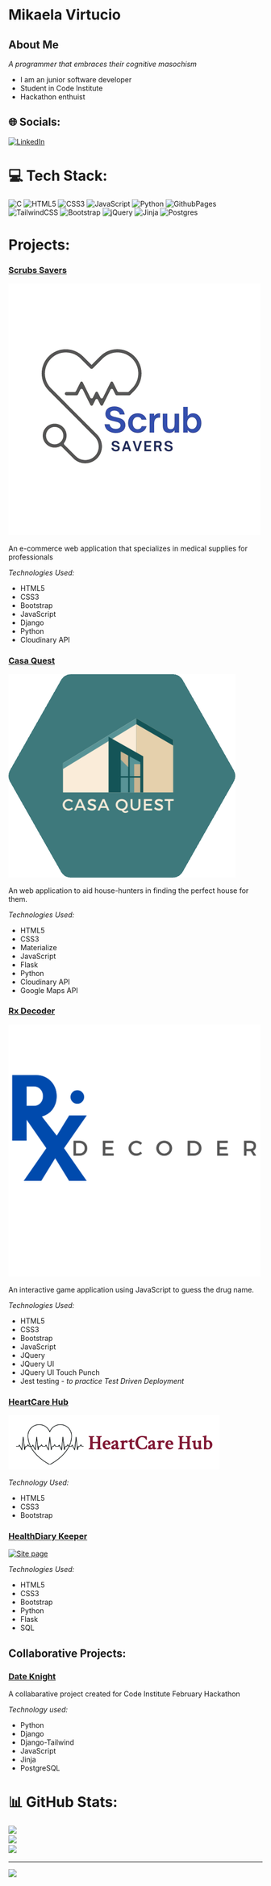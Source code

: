 # Mikaela Virtucio
## About Me

*A programmer that embraces their cognitive masochism*

- I am an junior software developer
- Student in Code Institute
- Hackathon enthuist


## 🌐 Socials:
[![LinkedIn](https://img.shields.io/badge/LinkedIn-%230077B5.svg?logo=linkedin&logoColor=white)](https://www.linkedin.com/in/mikaela-virtucio-b01962274) 

# 💻 Tech Stack:
![C](https://img.shields.io/badge/c-%2300599C.svg?style=for-the-badge&logo=c&logoColor=white) ![HTML5](https://img.shields.io/badge/html5-%23E34F26.svg?style=for-the-badge&logo=html5&logoColor=white) ![CSS3](https://img.shields.io/badge/css3-%231572B6.svg?style=for-the-badge&logo=css3&logoColor=white) ![JavaScript](https://img.shields.io/badge/javascript-%23323330.svg?style=for-the-badge&logo=javascript&logoColor=%23F7DF1E) ![Python](https://img.shields.io/badge/python-3670A0?style=for-the-badge&logo=python&logoColor=ffdd54) ![GithubPages](https://img.shields.io/badge/github%20pages-121013?style=for-the-badge&logo=github&logoColor=white) ![TailwindCSS](https://img.shields.io/badge/tailwindcss-%2338B2AC.svg?style=for-the-badge&logo=tailwind-css&logoColor=white) ![Bootstrap](https://img.shields.io/badge/bootstrap-%238511FA.svg?style=for-the-badge&logo=bootstrap&logoColor=white) ![jQuery](https://img.shields.io/badge/jquery-%230769AD.svg?style=for-the-badge&logo=jquery&logoColor=white) ![Jinja](https://img.shields.io/badge/jinja-white.svg?style=for-the-badge&logo=jinja&logoColor=black) ![Postgres](https://img.shields.io/badge/postgres-%23316192.svg?style=for-the-badge&logo=postgresql&logoColor=white)
# Projects:

### [Scrubs Savers](https://github.com/mikavir/scrub-savers 'repository')
![screenshot](documentation/scrub-savers-logo.png)

An e-commerce web application that specializes in medical supplies for professionals

*Technologies Used:*
- HTML5
- CSS3
- Bootstrap
- JavaScript
- Django
- Python
- Cloudinary API



### [Casa Quest](https://github.com/mikavir/casa-quest 'repository')
![screenshot](documentation/casa-quest-logo.png)

An web application to aid house-hunters in finding the perfect house for them.

*Technologies Used:*
- HTML5
- CSS3
- Materialize
- JavaScript
- Flask
- Python
- Cloudinary API
- Google Maps API

### [Rx Decoder](https://github.com/mikavir/rx-decoder 'repository')
![screenshot](documentation/rx-logo-2.png)

An interactive game application using JavaScript to guess the drug name. 

*Technologies Used:*
- HTML5
- CSS3
- Bootstrap
- JavaScript
- JQuery
- JQuery UI
- JQuery UI Touch Punch
- Jest testing - *to practice Test Driven Deployment*

### [HeartCare Hub](https://github.com/mikavir/heartcare-hub 'repository')
![screenshot](documentation/heartcare-hub-logo.png)

*Technology Used:*
- HTML5
- CSS3
- Bootstrap

### [HealthDiary Keeper](https://github.com/mikavir/health-diary-keeper 'repository')

[![Site page](https://img.youtube.com/vi/_JkxMX0ykUg/0.jpg)](https://www.youtube.com/watch?v=_JkxMX0ykUg)

*Technologies Used:*
- HTML5
- CSS3
- Bootstrap
- Python
- Flask
- SQL

## Collaborative Projects:

### [Date Knight](https://github.com/mikavir/date-knight 'repository')

 
 A collabarative project created for Code Institute February Hackathon

*Technology used:*
- Python
- Django
- Django-Tailwind
- JavaScript
- Jinja
- PostgreSQL

# 📊 GitHub Stats:
![](https://github-readme-stats.vercel.app/api?username=mikavir&theme=shades-of-purple&hide_border=false&include_all_commits=false&count_private=false)<br/>
![](https://github-readme-streak-stats.herokuapp.com/?user=mikavir&theme=shades-of-purple&hide_border=false)<br/>
![](https://github-readme-stats.vercel.app/api/top-langs/?username=mikavir&theme=shades-of-purple&hide_border=false&include_all_commits=false&count_private=false&layout=compact)

---
[![](https://visitcount.itsvg.in/api?id=mikavir&icon=0&color=0)](https://visitcount.itsvg.in)

<!-- Proudly created with GPRM ( https://gprm.itsvg.in ) -->
